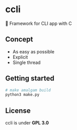 # ccli

📗 Framework for CLI app with C

## Concept

- As easy as possible
- Explicit
- Single thread

## Getting started

```py
# make amalgam build
python3 make.py
```

## License

ccli is under **GPL 3.0**

